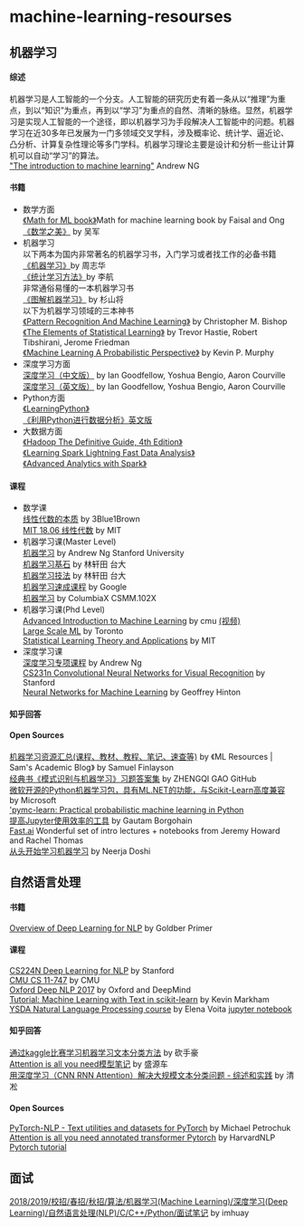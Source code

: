 # machine-learning-resourses
## 机器学习
#### 综述  
机器学习是人工智能的一个分支。人工智能的研究历史有着一条从以“推理”为重点，到以“知识”为重点，再到以“学习”为重点的自然、清晰的脉络。显然，机器学习是实现人工智能的一个途径，即以机器学习为手段解决人工智能中的问题。机器学习在近30多年已发展为一门多领域交叉学科，涉及概率论、统计学、逼近论、凸分析、计算复杂性理论等多门学科。机器学习理论主要是设计和分析一些让计算机可以自动“学习”的算法。  
["The introduction to machine learning"](https://www.youtube.com/watch?v=PPLop4L2eGk) Andrew NG

#### 书籍  
* 数学方面  
[《Math for ML book》](https://github.com/wayneguolei/machine-learning-resourses/blob/master/books/mml-book.pdf)Math for machine learning book by Faisal and Ong  
[《数学之美》](https://github.com/wayneguolei/machine-learning-resourses/blob/master/books/数学之美.pdf) by 吴军  
* 机器学习   
以下两本为国内非常著名的机器学习书，入门学习或者找工作的必备书籍   
[《机器学习》](https://github.com/wayneguolei/machine-learning-resourses/blob/master/books/%E6%9C%BA%E5%99%A8%E5%AD%A6%E4%B9%A0_%E5%91%A8%E5%BF%97%E5%8D%8E.pdf)by 周志华  
[《统计学习方法》](https://github.com/wayneguolei/machine-learning-resourses/blob/master/books/%E7%BB%9F%E8%AE%A1%E5%AD%A6%E4%B9%A0%E6%96%B9%E6%B3%95(%E6%9D%8E%E8%88%AA).pdf)by 李航   
非常通俗易懂的一本机器学习书  
[《图解机器学习》](https://github.com/wayneguolei/machine-learning-resourses/blob/master/books/%E5%9B%BE%E8%A7%A3%E6%9C%BA%E5%99%A8%E5%AD%A6%E4%B9%A0.pdf) by 杉山将  
以下为机器学习领域的三本神书  
[《Pattern Recognition And Machine Learning》](https://github.com/wayneguolei/machine-learning-resourses/blob/master/books/Bishop%20-%20Pattern%20Recognition%20And%20Machine%20Learning%20-%20Springer%20%202006.pdf) by Christopher M. Bishop    
[《The Elements of Statistical Learning》](https://github.com/wayneguolei/machine-learning-resourses/blob/master/books/The_Elements_of_Statistical%20Learning_Data_Mining_Inference_and_Prediction.pdf) by Trevor Hastie, Robert Tibshirani, Jerome Friedman  
[《Machine Learning A Probabilistic Perspective》](https://github.com/wayneguolei/machine-learning-resourses/blob/master/books/ML%20Machine%20Learning-A%20Probabilistic%20Perspective.pdf) by Kevin P. Murphy  
* 深度学习方面  
[深度学习（中文版）](https://github.com/wayneguolei/machine-learning-resourses/blob/master/books/%E6%B7%B1%E5%BA%A6%E5%AD%A6%E4%B9%A0%20%E4%B8%AD%E6%96%87%E7%89%88.pdf) by Ian Goodfellow, Yoshua Bengio, Aaron Courville  
[深度学习（英文版）](https://github.com/wayneguolei/machine-learning-resourses/blob/master/books/deeplearningbook.pdf) by Ian Goodfellow, Yoshua Bengio, Aaron Courville  
* Python方面  
[《LearningPython》](https://github.com/wayneguolei/machine-learning-resourses/blob/master/books/LearningPython.pdf)  
[《利用Python进行数据分析》英文版](https://github.com/wayneguolei/machine-learning-resourses/blob/master/books/%E5%88%A9%E7%94%A8Python%E8%BF%9B%E8%A1%8C%E6%95%B0%E6%8D%AE%E5%88%86%E6%9E%90-%E7%AC%AC2%E7%89%88%E5%9F%BA%E4%BA%8EPython3-%E8%8B%B1%E6%96%87%E7%89%88.pdf)
* 大数据方面  
[《Hadoop The Definitive Guide, 4th Edition》](https://github.com/wayneguolei/machine-learning-resourses/blob/master/books/Hadoop%20The%20Definitive%20Guide%2C%204th%20Edition.pdf)  
[《Learning Spark Lightning Fast Data Analysis》](https://github.com/wayneguolei/machine-learning-resourses/blob/master/books/Learning-Spark-Lightning-Fast-Data-Analysis.pdf)  
[《Advanced Analytics with Spark》](https://github.com/wayneguolei/machine-learning-resourses/blob/master/books/Advanced-Analytics-with%20Spark.pdf)  

#### 课程
* 数学课  
[线性代数的本质](https://www.bilibili.com/video/av6731067/?redirectFrom=h5#page=3) by 3Blue1Brown  
[MIT 18.06 线性代数](https://ocw.mit.edu/courses/mathematics/18-06-linear-algebra-spring-2010/) by MIT
* 机器学习课(Master Level)   
[机器学习](https://www.youtube.com/playlist?list=PLLssT5z_DsK-h9vYZkQkYNWcItqhlRJLN) by Andrew Ng Stanford University    
[机器学习基石](https://www.youtube.com/playlist?list=PLXVfgk9fNX2I7tB6oIINGBmW50rrmFTqf) by 林轩田 台大  
[机器学习技法](https://www.youtube.com/playlist?list=PLXVfgk9fNX2IQOYPmqjqWsNUFl2kpk1U2) by 林轩田 台大  
[机器学习速成课程](https://developers.google.com/machine-learning/crash-course/ml-intro?hl=zh-cn) by Google  
[机器学习](https://courses.edx.org/courses/course-v1:ColumbiaX+CSMM.102x+2T2018/course/) by ColumbiaX CSMM.102X  
* 机器学习课(Phd Level)  
[Advanced Introduction to Machine Learning](http://www.cs.cmu.edu/~bapoczos/Classes/ML10715_2015Fall/index.html)  by cmu [(视频)](https://www.youtube.com/playlist?list=PL4DwY1suLMkcu-wytRDbvBNmx57CdQ2pJ&jct=q4qVgISGxJql7TlE6eSLKa8Wwci8SA&disable_polymer=true)    
[Large Scale ML](http://www.cs.toronto.edu/~rsalakhu/STA4273_2015/) by Toronto  
[Statistical Learning Theory and Applications](http://www.mit.edu/~9.520/fall15/index.html) by MIT  
* 深度学习课  
[深度学习专项课程](https://www.coursera.org/specializations/deep-learning) by Andrew Ng  
[CS231n Convolutional Neural Networks for Visual Recognition](http://cs231n.stanford.edu/) by Stanford  
[Neural Networks for Machine Learning](https://www.coursera.org/learn/neural-networks) by Geoffrey Hinton  


#### 知乎回答  

#### Open Sources   
[机器学习资源汇总(课程、教材、教程、笔记、速查等)](https://sgfin.github.io/learning-resources/) by 《ML Resources | Sam's Academic Blog》 by Samuel Finlayson  
[经典书《模式识别与机器学习》习题答案集](https://github.com/GoldenCheese/PRML-Solution-Manual) by ZHENGQI GAO GitHub  
[微软开源的Python机器学习包，具有ML.NET的功能，与Scikit-Learn高度兼容](https://github.com/Microsoft/NimbusML) by Microsoft  
['pymc-learn: Practical probabilistic machine learning in Python](https://github.com/pymc-learn/pymc-learn)  
[提高Jupyter使用效率的工具](https://towardsdatascience.com/jupyter-tools-to-increase-productivity-7b3c6b90be09) by Gautam Borgohain  
[Fast.ai](https://www.fast.ai/#technical) Wonderful set of intro lectures + notebooks from Jeremy Howard and Rachel Thomas   
[从头开始学习机器学习](https://github.com/neerjad/MachineLearning)  by Neerja Doshi  




## 自然语言处理
#### 书籍  
[Overview of Deep Learning for NLP](https://github.com/wayneguolei/machine-learning-resourses/blob/master/books/Goldber_Primer_Neural_Nets_NLP.pdf) by Goldber Primer  

#### 课程  
[CS224N Deep Learning for NLP](https://www.youtube.com/playlist?list=PLqdrfNEc5QnuV9RwUAhoJcoQvu4Q46Lja) by Stanford   
[CMU CS 11-747](http://www.phontron.com/class/nn4nlp2018/schedule.html) by CMU  
[Oxford Deep NLP 2017](https://github.com/oxford-cs-deepnlp-2017/lectures) by Oxford and DeepMind   
[Tutorial: Machine Learning with Text in scikit-learn](https://github.com/wayneguolei/pycon-2016-tutorial) by Kevin Markham  
[YSDA Natural Language Processing course](https://github.com/yandexdataschool/nlp_course)  by Elena Voita [jupyter notebook](https://mybinder.org/v2/gh/yandexdataschool/nlp_course/master) 

#### 知乎回答
[通过kaggle比赛学习机器学习文本分类方法](https://zhuanlan.zhihu.com/p/34899693) by 砍手豪  
[Attention is all you need模型笔记](https://zhuanlan.zhihu.com/p/39034683) by 盛源车  
[用深度学习（CNN RNN Attention）解决大规模文本分类问题 - 综述和实践](https://zhuanlan.zhihu.com/p/25928551) by 清凇  



#### Open Sources  
[PyTorch-NLP - Text utilities and datasets for PyTorch](https://github.com/PetrochukM/PyTorch-NLP) by Michael Petrochuk  
[Attention is all you need annotated transformer Pytorch](https://github.com/harvardnlp/annotated-transformer) by HarvardNLP 
[Pytorch tutorial](https://github.com/yunjey/pytorch-tutorial) 

## 面试
[2018/2019/校招/春招/秋招/算法/机器学习(Machine Learning)/深度学习(Deep Learning)/自然语言处理(NLP)/C/C++/Python/面试笔记](https://github.com/imhuay/Algorithm_Interview_Notes-Chinese) by imhuay









